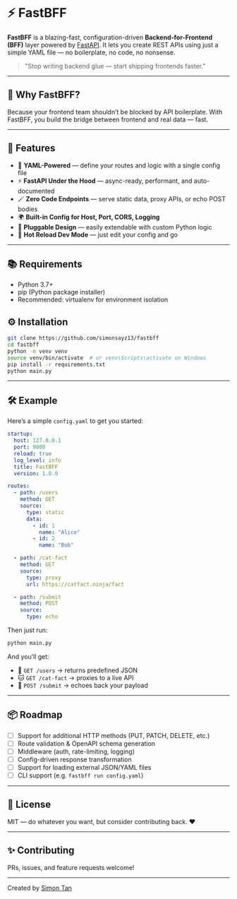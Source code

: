 # ⚡ FastBFF

**FastBFF** is a blazing-fast, configuration-driven **Backend-for-Frontend (BFF)** layer powered by [FastAPI](https://fastapi.tiangolo.com/). It lets you create REST APIs using just a simple YAML file — no boilerplate, no code, no nonsense.

> "Stop writing backend glue — start shipping frontends faster."

---

## 🙌 Why FastBFF?

Because your frontend team shouldn’t be blocked by API boilerplate. With FastBFF, you build the bridge between frontend and real data — fast.

---

## 🚀 Features

- 🧾 **YAML-Powered** — define your routes and logic with a single config file
- ⚡ **FastAPI Under the Hood** — async-ready, performant, and auto-documented
- 🪄 **Zero Code Endpoints** — serve static data, proxy APIs, or echo POST bodies
- 🌍 **Built-in Config for Host, Port, CORS, Logging**
- 🧩 **Pluggable Design** — easily extendable with custom Python logic
- 🔁 **Hot Reload Dev Mode** — just edit your config and go

---

## 📚 Requirements

- Python 3.7+
- pip (Python package installer)
- Recommended: virtualenv for environment isolation

## ⚙️ Installation

```bash
git clone https://github.com/simonsayz13/fastbff
cd fastbff
python -m venv venv
source venv/bin/activate  # or venv\Scripts\activate on Windows
pip install -r requirements.txt
python main.py
```
---

## 🛠 Example

Here’s a simple `config.yaml` to get you started:

```yaml
startup:
  host: 127.0.0.1
  port: 9000
  reload: true
  log_level: info
  title: FastBFF
  version: 1.0.0

routes:
  - path: /users
    method: GET
    source:
      type: static
      data:
        - id: 1
          name: "Alice"
        - id: 2
          name: "Bob"

  - path: /cat-fact
    method: GET
    source:
      type: proxy
      url: https://catfact.ninja/fact

  - path: /submit
    method: POST
    source:
      type: echo
```

Then just run:

```bash
python main.py
```

And you’ll get:

- 📍 `GET /users` → returns predefined JSON
- 🐱 `GET /cat-fact` → proxies to a live API
- 🔁 `POST /submit` → echoes back your payload

---

## 📦 Roadmap

- [ ] Support for additional HTTP methods (PUT, PATCH, DELETE, etc.)
- [ ] Route validation & OpenAPI schema generation
- [ ] Middleware (auth, rate-limiting, logging)
- [ ] Config-driven response transformation
- [ ] Support for loading external JSON/YAML files
- [ ] CLI support (e.g. `fastbff run config.yaml`)

---

## 📄 License

MIT — do whatever you want, but consider contributing back. ❤️

---

## ✨ Contributing

PRs, issues, and feature requests welcome!

---

Created by [Simon Tan](https://github.com/simonsayz13)
